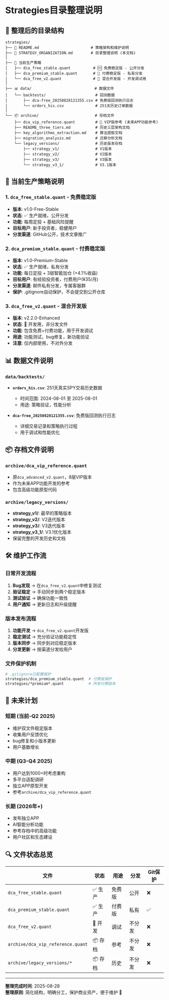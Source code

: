# Strategies目录整理说明

## 📁 整理后的目录结构

```
strategies/
├── 📄 README.md                       # 策略架构和维护说明
├── 📄 STRATEGY_ORGANIZATION.md        # 目录整理说明 (本文档)
│
├── 🎯 当前生产策略
│   ├── dca_free_stable.quant          # 🆓 免费稳定版 - 公开分发
│   ├── dca_premium_stable.quant       # 💎 付费稳定版 - 私有分发
│   └── dca_free_v2.quant              # 🔧 混合开发版 - 开发调试用
│
├── 📊 data/                            # 数据文件
│   └── backtests/                      # 回测数据
│       ├── dca-free_20250828121355.csv # 免费版回测执行日志
│       └── orders_his.csv              # 251天历史订单数据
│
└── 📦 archive/                         # 存档文件
    ├── dca_vip_reference.quant         # 👑 VIP版参考 (未来APP功能参考)
    ├── README_three_tiers.md           # 历史三层架构文档
    ├── key_algorithms_extraction.md    # 算法提取文档
    ├── migration_analysis.md           # 迁移分析文档
    └── legacy_versions/                # 历史版本存档
        ├── strategy_v1/                # V1版本
        ├── strategy_v2/                # V2版本  
        ├── strategy_v3/                # V3版本
        └── strategy_v3_1/              # V3.1版本
```

## 🎯 当前生产策略说明

### 1. `dca_free_stable.quant` - 免费稳定版
- **版本**: v1.0-Free-Stable
- **状态**: ✅ 生产就绪，公开分发
- **功能**: 每周定投 + 基础风险提醒
- **目标用户**: 新手投资者，稳健用户
- **分发渠道**: GitHub公开，技术文章推广

### 2. `dca_premium_stable.quant` - 付费稳定版  
- **版本**: v1.0-Premium-Stable
- **状态**: ✅ 生产就绪，私有分发
- **功能**: 每日定投 + 3层智能加仓 (+4.1%收益)
- **目标用户**: 有经验投资者，付费用户(¥35/月)
- **分发渠道**: 邮件私有分发，专属客服群
- **保护**: .gitignore自动保护，不会提交到公开仓库

### 3. `dca_free_v2.quant` - 混合开发版
- **版本**: v2.2.0-Enhanced  
- **状态**: 🔧 开发用，非分发文件
- **功能**: 包含免费+付费功能，用于开发调试
- **用途**: 功能测试，bug修复，新功能验证
- **注意**: 仅内部使用，不对外分发

## 📊 数据文件说明

### `data/backtests/`
- **`orders_his.csv`**: 251天真实SPY交易历史数据
  - 时间范围: 2024-08-01 至 2025-08-01
  - 用途: 策略验证，性能分析
  
- **`dca-free_20250828121355.csv`**: 免费版回测执行日志
  - 详细交易记录和策略执行过程
  - 用于调试和性能优化

## 📦 存档文件说明

### `archive/dca_vip_reference.quant`
- 原`dca_advanced_v2.quant`，8层VIP版本
- 作为未来APP功能开发的参考
- 包含高级功能原型代码

### `archive/legacy_versions/`
- **strategy_v1/**: 最早的策略版本
- **strategy_v2/**: V2迭代版本
- **strategy_v3/**: V3迭代版本  
- **strategy_v3_1/**: V3.1优化版本
- 保留完整的开发历史和文档

## 🛠️ 维护工作流

### 日常开发流程
1. **Bug发现** → 在`dca_free_v2.quant`中修复测试
2. **验证稳定** → 手动同步到两个稳定版本
3. **测试验证** → 确保功能一致性
4. **用户通知** → 更新日志和升级提醒

### 版本发布流程
1. **功能开发** → `dca_free_v2.quant`开发版
2. **稳定测试** → 充分验证功能稳定性
3. **版本同步** → 同步到对应稳定版本
4. **分发更新** → 按渠道分发给用户

### 文件保护机制
```bash
# .gitignore已配置保护
strategies/dca_premium_stable.quant  # 付费版保护
strategies/*premium*.quant           # 所有付费版本
```

## 🎯 未来计划

### 短期 (当前-Q2 2025)
- 维护双文件稳定版本
- 收集用户反馈优化
- bug修复和小版本更新
- 用户基数增长

### 中期 (Q3-Q4 2025) 
- 用户达到1000+时考虑重构
- 多平台适配调研
- 独立APP原型开发
- 参考`archive/dca_vip_reference.quant`

### 长期 (2026年+)
- 发布独立APP
- AI智能分析功能
- 参考存档中的高级功能
- 用户社区和生态建设

## 🔍 文件状态总览

| 文件 | 状态 | 用途 | 分发 | Git保护 |
|------|------|------|------|---------|
| `dca_free_stable.quant` | ✅ 生产 | 免费版 | 公开 | ❌ |
| `dca_premium_stable.quant` | ✅ 生产 | 付费版 | 私有 | ✅ |
| `dca_free_v2.quant` | 🔧 开发 | 调试 | 不分发 | ❌ |
| `archive/dca_vip_reference.quant` | 📦 存档 | 参考 | 不分发 | ❌ |
| `archive/legacy_versions/*` | 📦 存档 | 历史 | 不分发 | ❌ |

---

**整理完成时间**: 2025-08-28  
**整理原则**: 简化结构，明确分工，保护商业资产，便于维护 🎯